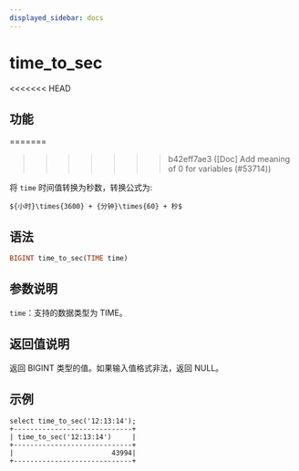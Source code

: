 ```yaml
---
displayed_sidebar: docs
---
```


# time_to_sec

<<<<<<< HEAD
## 功能
=======

>>>>>>> b42eff7ae3 ([Doc] Add meaning of 0 for variables (#53714))

将 `time` 时间值转换为秒数，转换公式为:

`${小时}\times{3600} + {分钟}\times{60} + 秒$`

## 语法

```Haskell
BIGINT time_to_sec(TIME time)
```

## 参数说明

`time`：支持的数据类型为 TIME。

## 返回值说明

返回 BIGINT 类型的值。如果输入值格式非法，返回 NULL。

## 示例

```plain text
select time_to_sec('12:13:14');
+-----------------------------+
| time_to_sec('12:13:14')     |
+-----------------------------+
|                        43994|
+-----------------------------+
```
